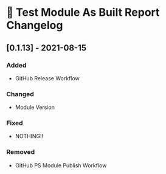 # :arrows_counterclockwise: Test Module As Built Report Changelog

## [0.1.13] - 2021-08-15

### Added
* GitHub Release Workflow

### Changed
* Module Version

### Fixed
* NOTHING!!
### Removed
* GitHub PS Module Publish Workflow



